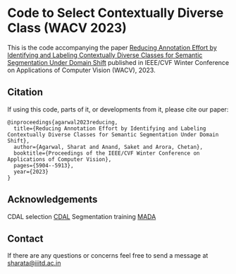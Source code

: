 # Code to Select Contextually Diverse Class (WACV 2023)
This is the code accompanying the paper [Reducing Annotation Effort by Identifying and Labeling Contextually Diverse Classes for Semantic Segmentation Under Domain Shift](https://openaccess.thecvf.com/content/WACV2023/html/Agarwal_Reducing_Annotation_Effort_by_Identifying_and_Labeling_Contextually_Diverse_Classes_WACV_2023_paper.html) published in IEEE/CVF Winter Conference on Applications of Computer Vision (WACV), 2023.


## Citation
If using this code, parts of it, or developments from it, please cite our paper:
```
@inproceedings{agarwal2023reducing,
  title={Reducing Annotation Effort by Identifying and Labeling Contextually Diverse Classes for Semantic Segmentation Under Domain Shift},
  author={Agarwal, Sharat and Anand, Saket and Arora, Chetan},
  booktitle={Proceedings of the IEEE/CVF Winter Conference on Applications of Computer Vision},
  pages={5904--5913},
  year={2023}
}
```
## Acknowledgements
CDAL selection [CDAL](https://github.com/KaiyangZhou/pytorch-vsumm-reinforce)
Segmentation training [MADA](https://github.com/munanning/MADA) 

## Contact
If there are any questions or concerns feel free to send a message at sharata@iiitd.ac.in
